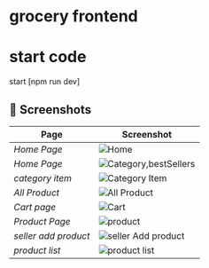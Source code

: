 

# grocery frontend 
# start code
start [npm run dev]

## 📸 Screenshots

| Page | Screenshot |
|------|-----------|
| *Home Page* | ![Home](https://github.com/user-attachments/assets/d355a2b0-d0e9-4ca6-ad03-fbec44ce42a9) |
| *Home Page* | ![Category,bestSellers](https://github.com/user-attachments/assets/be8c2f84-d27d-4892-8881-bae4adb7200e) |
| *category item* | ![Category Item](https://github.com/user-attachments/assets/c60df49b-532f-48fe-bab6-586ccaf45cc7) |
| *All Product* | ![All Product](https://github.com/user-attachments/assets/8ab0aec5-dc5e-4e82-8860-5611e1548208) |
| *Cart page* | ![Cart](https://github.com/user-attachments/assets/3ad54521-6fee-432b-98f6-8a448bae5830) |
| *Product Page* | ![product](https://github.com/user-attachments/assets/0a32e62a-5715-4ef3-9669-253c12bd5eeb) |
| *seller add product* | ![seller Add product](https://github.com/user-attachments/assets/ff356b93-9087-48ed-bb9a-127310867f3c) |
| *product list* | ![product list](https://github.com/user-attachments/assets/0c4b0c0e-2df8-4eea-8127-4535cd84e519) |
